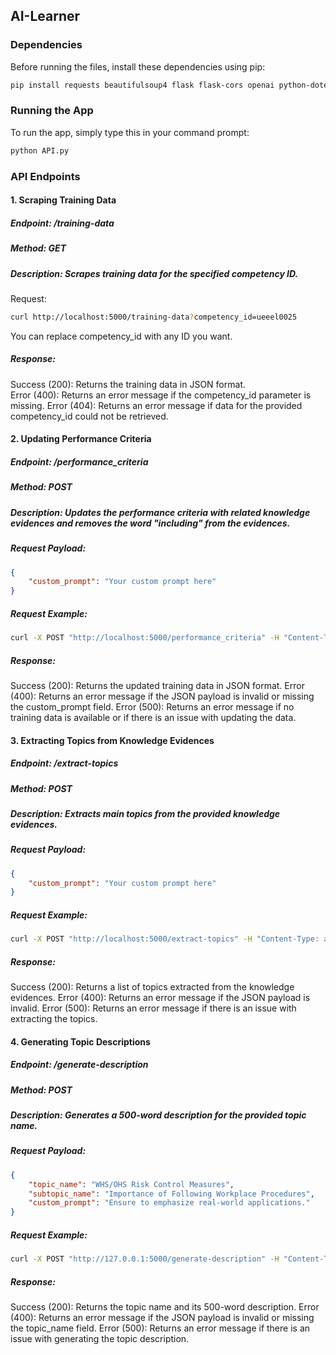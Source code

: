 ## AI-Learner
### Dependencies
Before running the files, install these dependencies using pip:

```bash
pip install requests beautifulsoup4 flask flask-cors openai python-dotenv
```
### Running the App
To run the app, simply type this in your command prompt:

```bash
python API.py
```

### API Endpoints
#### 1. Scraping Training Data
##### Endpoint: /training-data
##### Method: GET
##### Description: Scrapes training data for the specified competency ID.

Request:

```bash
curl http://localhost:5000/training-data?competency_id=ueeel0025
```
You can replace competency_id with any ID you want.

##### Response:

Success (200): Returns the training data in JSON format.  
Error (400): Returns an error message if the competency_id parameter is missing.
Error (404): Returns an error message if data for the provided competency_id could not be retrieved.


#### 2. Updating Performance Criteria
##### Endpoint: /performance_criteria
##### Method: POST
##### Description: Updates the performance criteria with related knowledge evidences and removes the word "including" from the evidences.

##### Request Payload:

```json
{
    "custom_prompt": "Your custom prompt here"
}
```

##### Request Example:

```bash
curl -X POST "http://localhost:5000/performance_criteria" -H "Content-Type: application/json" -d "{\"custom_prompt\": \"Your custom prompt here\"}"
```

##### Response:

Success (200): Returns the updated training data in JSON format.
Error (400): Returns an error message if the JSON payload is invalid or missing the custom_prompt field.
Error (500): Returns an error message if no training data is available or if there is an issue with updating the data.


#### 3. Extracting Topics from Knowledge Evidences
##### Endpoint: /extract-topics
##### Method: POST
##### Description: Extracts main topics from the provided knowledge evidences.

##### Request Payload:

```json
{
    "custom_prompt": "Your custom prompt here"
}
```

##### Request Example:

```bash
curl -X POST "http://localhost:5000/extract-topics" -H "Content-Type: application/json" -d "{\"custom_prompt\": \"Your custom prompt here\"}"
```

##### Response:

Success (200): Returns a list of topics extracted from the knowledge evidences.
Error (400): Returns an error message if the JSON payload is invalid.
Error (500): Returns an error message if there is an issue with extracting the topics.


#### 4. Generating Topic Descriptions
##### Endpoint: /generate-description
##### Method: POST
##### Description: Generates a 500-word description for the provided topic name.

##### Request Payload:

```json
{
    "topic_name": "WHS/OHS Risk Control Measures",
    "subtopic_name": "Importance of Following Workplace Procedures",
    "custom_prompt": "Ensure to emphasize real-world applications."
}
```

##### Request Example:

```bash
curl -X POST "http://127.0.0.1:5000/generate-description" -H "Content-Type: application/json" -d "{\"topic_name\": \"WHS/OHS Risk Control Measures\", \"subtopic_name\": \"Importance of Following Workplace Procedures\", \"custom_prompt\": \"Ensure to emphasize real-world applications.\"}"
```
##### Response:

Success (200): Returns the topic name and its 500-word description.
Error (400): Returns an error message if the JSON payload is invalid or missing the topic_name field.
Error (500): Returns an error message if there is an issue with generating the topic description.
